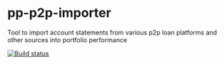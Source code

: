 # pp-p2p-importer
Tool to import account statements from various p2p loan platforms and other sources into portfolio performance

[![Build status](https://ci.appveyor.com/api/projects/status/jml7oj068huiy4u8/branch/master?svg=true)](https://ci.appveyor.com/project/EwaLars/pp-p2p-importer/branch/master)
